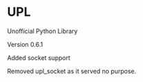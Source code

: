 # UPL
Unofficial Python Library


Version 0.6.1

Added socket support

Removed upl_socket as it served no purpose.
